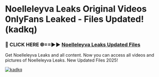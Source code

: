 # Noelleleyva Leaks Original Videos 0nlyFans Leaked - Files Updated! (kadkq)

<h3>🔴 CLICK HERE 🌐==►► <a href="https://tinyurl.com/ehrbuxhb" rel="nofollow">Noelleleyva Leaks Updated Files</a></h3>

Get Noelleleyva Leaks and all content. Now you can access all videos and pictures of Noelleleyva Leaks. New Updated Files 2025!

[![kadkq](https://i.imgur.com/lVYEuWS.gif)](https://tinyurl.com/ehrbuxhb)
